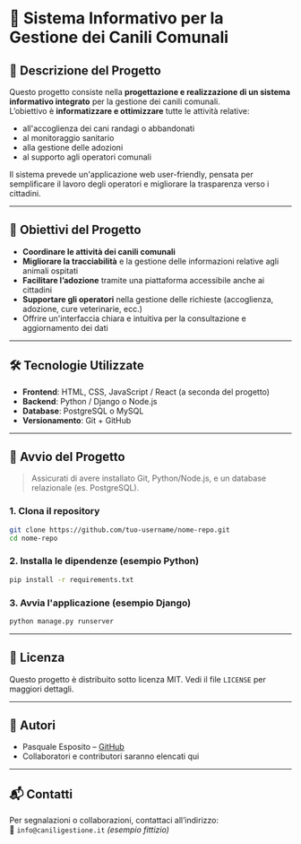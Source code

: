 # 🐶 Sistema Informativo per la Gestione dei Canili Comunali

## 📌 Descrizione del Progetto

Questo progetto consiste nella **progettazione e realizzazione di un sistema informativo integrato** per la gestione dei canili comunali.  
L’obiettivo è **informatizzare e ottimizzare** tutte le attività relative:

- all'accoglienza dei cani randagi o abbandonati
- al monitoraggio sanitario
- alla gestione delle adozioni
- al supporto agli operatori comunali

Il sistema prevede un'applicazione web user-friendly, pensata per semplificare il lavoro degli operatori e migliorare la trasparenza verso i cittadini.

---

## 🎯 Obiettivi del Progetto

- **Coordinare le attività dei canili comunali**
- **Migliorare la tracciabilità** e la gestione delle informazioni relative agli animali ospitati
- **Facilitare l’adozione** tramite una piattaforma accessibile anche ai cittadini
- **Supportare gli operatori** nella gestione delle richieste (accoglienza, adozione, cure veterinarie, ecc.)
- Offrire un'interfaccia chiara e intuitiva per la consultazione e aggiornamento dei dati

---

## 🛠️ Tecnologie Utilizzate

- **Frontend**: HTML, CSS, JavaScript / React (a seconda del progetto)
- **Backend**: Python / Django o Node.js
- **Database**: PostgreSQL o MySQL
- **Versionamento**: Git + GitHub

---

## 🚀 Avvio del Progetto

> Assicurati di avere installato Git, Python/Node.js, e un database relazionale (es. PostgreSQL).

### 1. Clona il repository
```bash
git clone https://github.com/tuo-username/nome-repo.git
cd nome-repo
```

### 2. Installa le dipendenze (esempio Python)
```bash
pip install -r requirements.txt
```

### 3. Avvia l'applicazione (esempio Django)
```bash
python manage.py runserver
```

---

## 📄 Licenza

Questo progetto è distribuito sotto licenza MIT. Vedi il file `LICENSE` per maggiori dettagli.

---

## 👥 Autori

- Pasquale Esposito – [GitHub](https://github.com/tuo-username)
- Collaboratori e contributori saranno elencati qui

---

## 📬 Contatti

Per segnalazioni o collaborazioni, contattaci all’indirizzo:  
📧 `info@caniligestione.it` *(esempio fittizio)*